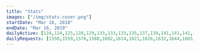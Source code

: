 ```yaml
---
title: "Stats"
images: ["/img/stats-cover.png"]
startDate: "Mar 16, 2018"
endDate: "Mar 16, 2019"
dailyActive: [124,124,125,128,129,133,133,133,135,137,139,141,141,141,141,142,143,146,149,151,153,156,156,157,159,164,166,166,166,167,167,169,170,171,172,172,174,178,181,185,188,189,190,192,197,200,201,203,209,210,214,216,218,220,221,223,225,227,227,230,232,235,236,238,240,240,241,244,248,248,248,251,252,252,254,254,257,257,259,259,259,262,264,265,265,265,268,270,272,273,275,276,276,279,279,283,287,288,290,291,292]
dailyRequests: [1550,1559,1576,1588,1602,1614,1621,1626,1632,1644,1665,1678,1713,1762,1775,1786,1804,1813,1846,1858,1884,1906,1916,1924,1943,1959,1965,1973,1983,1994,2002,2019,2028,2041,2050,2068,2080,2090,2106,2126,2132,2138,2152,2163,2190,2288,2318,2351,2371,2387,2398,2405,2425,2441,2448,2462,2478,2500,2512,2518,2538,2548,2591,2612,2623,2630,2641,2659,2670,2679,2687,2694,2716,2728,2740,2758,2767,2774,2781,2785,2806,2818,2834,2854,2868,2876,2886,2898,2905,2918,2922,2943,2953,2972,2981,2989,3006,3020,3026,3033]
---
```


